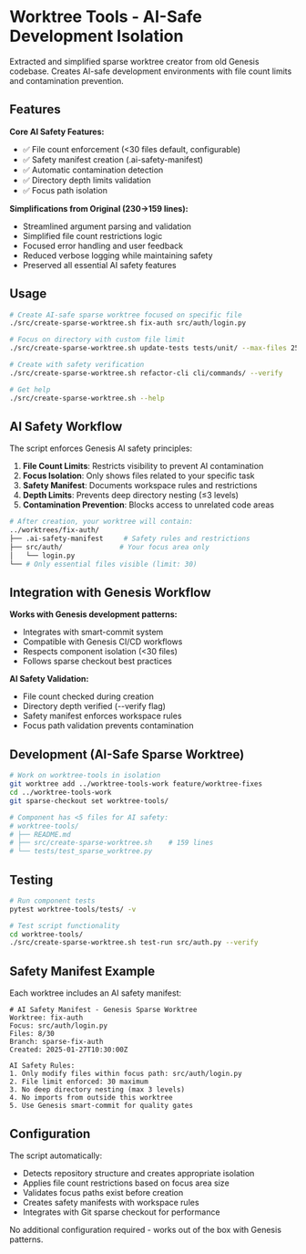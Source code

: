 # Worktree Tools - AI-Safe Development Isolation

Extracted and simplified sparse worktree creator from old Genesis codebase. Creates AI-safe development environments with file count limits and contamination prevention.

## Features

**Core AI Safety Features:**
- ✅ File count enforcement (<30 files default, configurable)
- ✅ Safety manifest creation (.ai-safety-manifest)
- ✅ Automatic contamination detection
- ✅ Directory depth limits validation
- ✅ Focus path isolation

**Simplifications from Original (230→159 lines):**
- Streamlined argument parsing and validation
- Simplified file count restrictions logic
- Focused error handling and user feedback
- Reduced verbose logging while maintaining safety
- Preserved all essential AI safety features

## Usage

```bash
# Create AI-safe sparse worktree focused on specific file
./src/create-sparse-worktree.sh fix-auth src/auth/login.py

# Focus on directory with custom file limit
./src/create-sparse-worktree.sh update-tests tests/unit/ --max-files 25

# Create with safety verification
./src/create-sparse-worktree.sh refactor-cli cli/commands/ --verify

# Get help
./src/create-sparse-worktree.sh --help
```

## AI Safety Workflow

The script enforces Genesis AI safety principles:

1. **File Count Limits**: Restricts visibility to prevent AI contamination
2. **Focus Isolation**: Only shows files related to your specific task
3. **Safety Manifest**: Documents workspace rules and restrictions
4. **Depth Limits**: Prevents deep directory nesting (≤3 levels)
5. **Contamination Prevention**: Blocks access to unrelated code areas

```bash
# After creation, your worktree will contain:
../worktrees/fix-auth/
├── .ai-safety-manifest     # Safety rules and restrictions
├── src/auth/              # Your focus area only
│   └── login.py
└── # Only essential files visible (limit: 30)
```

## Integration with Genesis Workflow

**Works with Genesis development patterns:**
- Integrates with smart-commit system
- Compatible with Genesis CI/CD workflows
- Respects component isolation (<30 files)
- Follows sparse checkout best practices

**AI Safety Validation:**
- File count checked during creation
- Directory depth verified (--verify flag)
- Safety manifest enforces workspace rules
- Focus path validation prevents contamination

## Development (AI-Safe Sparse Worktree)

```bash
# Work on worktree-tools in isolation
git worktree add ../worktree-tools-work feature/worktree-fixes
cd ../worktree-tools-work
git sparse-checkout set worktree-tools/

# Component has <5 files for AI safety:
# worktree-tools/
# ├── README.md
# ├── src/create-sparse-worktree.sh    # 159 lines
# └── tests/test_sparse_worktree.py
```

## Testing

```bash
# Run component tests
pytest worktree-tools/tests/ -v

# Test script functionality
cd worktree-tools/
./src/create-sparse-worktree.sh test-run src/auth.py --verify
```

## Safety Manifest Example

Each worktree includes an AI safety manifest:

```
# AI Safety Manifest - Genesis Sparse Worktree
Worktree: fix-auth
Focus: src/auth/login.py  
Files: 8/30
Branch: sparse-fix-auth
Created: 2025-01-27T10:30:00Z

AI Safety Rules:
1. Only modify files within focus path: src/auth/login.py
2. File limit enforced: 30 maximum
3. No deep directory nesting (max 3 levels)
4. No imports from outside this worktree
5. Use Genesis smart-commit for quality gates
```

## Configuration

The script automatically:
- Detects repository structure and creates appropriate isolation
- Applies file count restrictions based on focus area size
- Validates focus paths exist before creation
- Creates safety manifests with workspace rules
- Integrates with Git sparse checkout for performance

No additional configuration required - works out of the box with Genesis patterns.